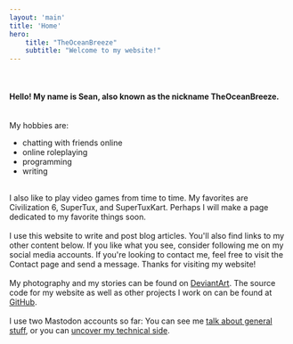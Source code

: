 ```yaml
---
layout: 'main'
title: 'Home'
hero:
    title: "TheOceanBreeze"
    subtitle: "Welcome to my website!"
---
```

&nbsp;
#### Hello! My name is Sean, also known as the nickname TheOceanBreeze. 
\
My hobbies are:
- chatting with friends online
- online roleplaying
- programming
- writing

\
I also like to play video games from time to time. My favorites are Civilization 6, SuperTux, and SuperTuxKart. Perhaps I will make a page dedicated to my favorite things soon. \
\
I use this website to write and post blog articles. You'll also find links to my other content below. If you like what you see, consider following me on my social media accounts. If you're looking to contact me, feel free to visit the Contact page and send a message. Thanks for visiting my website! \
\
My photography and my stories can be found on [DeviantArt](https://www.deviantart.com/theoceanbreeze). The source code for my website as well as other projects I work on can be found at [GitHub](https://github.com/TheOceanBreeze).\
\
I use two Mastodon accounts so far: You can see me [talk about general stuff](https://mas.to/@TheOceanBreeze), or you can [uncover my technical side](https://fosstodon.org/@TheOceanBreeze).
